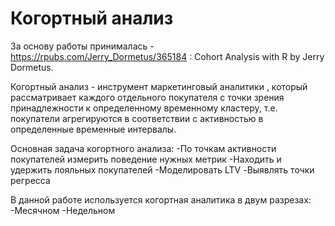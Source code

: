 # Когортный анализ
За основу работы принималась - https://rpubs.com/Jerry_Dormetus/365184 : Cohort Analysis with R by Jerry Dormetus.

Когортный анализ - инструмент маркетинговый аналитики , который рассматривает каждого отдельного покупателя с точки зрения принадлежности к определенному  временному кластеру, т.е. покупатели агрегируются в соответствии с активностью в определенные временные интервалы.

Основная задача когортного анализа:
  -По точкам активности покупателей измерить поведение  нужных метрик
  -Находить и удержить лояльных покупателей
  -Моделировать LTV 
  -Выявлять точки регресса 
  
В данной работе используется когортная аналитика в двум разрезах:
  -Месячном
  -Недельном
